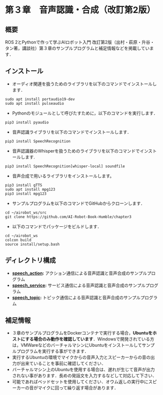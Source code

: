 # 第３章　音声認識・合成（改訂第2版）
## 概要
ROS 2とPythonで作って学ぶAIロボット入門 改訂第2版（出村・萩原・升谷・タン著，講談社）第３章のサンプルプログラムと補足情報などを掲載しています．

## インストール
- オーディオ関連を扱うためのライブラリを以下のコマンドでインストールします．
```
sudo apt install portaudio19-dev
sudo apt install pulseaudio
```
- Pythonのモジュールとして呼びたすために，以下のコマンドを実行します．
```
pip3 install pyaudio
```
- 音声認識ライブラリを以下のコマンドでインストールします．
```
pip3 install SpeechRecognition
```
- 音声認識器のWhisperを扱うためのライブラリを以下のコマンドでインストールします.
```
pip3 install SpeechRecognition[whisper-local] soundfile
```
- 音声合成で用いるライブラリをインストールします。
```
pip3 install gTTS
sudo apt install mpg123
pip3 install mpg123
```
- サンプルプログラムを以下のコマンドでGitHubからクローンします．
```
cd ~/airobot_ws/src
git clone https://github.com/AI-Robot-Book-Humble/chapter3
```
- 以下のコマンドでパッケージをビルドします．
```
cd ~/airobot_ws
colcon build
source install/setup.bash
```

## ディレクトリ構成
- **[speech_action](speech_action):** アクション通信による音声認識と音声合成のサンプルプログラム
- **[speech_service](speech_service):** サービス通信による音声認識と音声合成のサンプルプログラム
- **[speech_topic](speech_topic):** トピック通信による音声認識と音声合成のサンプルプログラム
   
## 補足情報
 - ３章のサンプルプログラムをDockerコンテナで実行する場合，**Ubuntuをホストにする場合のみ動作を確認しています**．Windowsで開発されている方は，VMWareなどのバーチャルマシンにUbuntuをインストールしてサンプルプログラムを実行する事ができます．
 - 実行するUbuntuの環境でマイクからの音声入力とスピーカーからの音の出力が出来ていることを事前に確認してください．
 - バーチャルマシン上のUbuntuを使用する場合は、遅れが生じて音声が出力されない事があります．長めの発話文を入力するなどして対応して下さい．
 - 可能であればベッドセットを使用してください．オウム返しの実行中にスピーカーの音がマイクに回って繰り返す場合があります．

